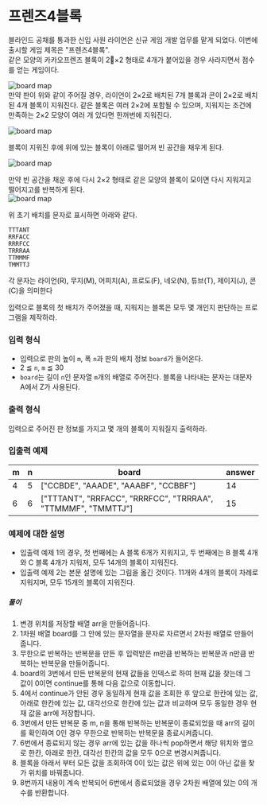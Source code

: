 # 프렌즈4블록
블라인드 공채를 통과한 신입 사원 라이언은 신규 게임 개발 업무를 맡게 되었다. 이번에 출시할 게임 제목은 "프렌즈4블록".  
같은 모양의 카카오프렌즈 블록이 2×2 형태로 4개가 붙어있을 경우 사라지면서 점수를 얻는 게임이다.

![board map](http://t1.kakaocdn.net/welcome2018/pang1.png "Friends 4 block!")  
만약 판이 위와 같이 주어질 경우, 라이언이 2×2로 배치된 7개 블록과 콘이 2×2로 배치된 4개 블록이 지워진다. 같은 블록은 여러 2×2에 포함될 수 있으며, 지워지는 조건에 만족하는 2×2 모양이 여러 개 있다면 한꺼번에 지워진다.

![board map](http://t1.kakaocdn.net/welcome2018/pang2.png "Friends 4 block!")

블록이 지워진 후에 위에 있는 블록이 아래로 떨어져 빈 공간을 채우게 된다.

![board map](http://t1.kakaocdn.net/welcome2018/pang3.png "Friends 4 block!")

만약 빈 공간을 채운 후에 다시 2×2 형태로 같은 모양의 블록이 모이면 다시 지워지고 떨어지고를 반복하게 된다.  
![board map](http://t1.kakaocdn.net/welcome2018/pang4.png "Friends 4 block!")

위 초기 배치를 문자로 표시하면 아래와 같다.

```
TTTANT
RRFACC
RRRFCC
TRRRAA
TTMMMF
TMMTTJ

```

각 문자는 라이언(R), 무지(M), 어피치(A), 프로도(F), 네오(N), 튜브(T), 제이지(J), 콘(C)을 의미한다

입력으로 블록의 첫 배치가 주어졌을 때, 지워지는 블록은 모두 몇 개인지 판단하는 프로그램을 제작하라.

### 입력 형식

-   입력으로 판의 높이  `m`, 폭  `n`과 판의 배치 정보  `board`가 들어온다.
-   2 ≦  `n`,  `m`  ≦ 30
-   `board`는 길이  `n`인 문자열  `m`개의 배열로 주어진다. 블록을 나타내는 문자는 대문자 A에서 Z가 사용된다.

### 출력 형식

입력으로 주어진 판 정보를 가지고 몇 개의 블록이 지워질지 출력하라.

### 입출력 예제
|m|n|board|answer|
|--|--|--|--|
|4|5|["CCBDE", "AAADE", "AAABF", "CCBBF"]|14|
|6|6|["TTTANT", "RRFACC", "RRRFCC", "TRRRAA", "TTMMMF", "TMMTTJ"]|15|

### 예제에 대한 설명

-   입출력 예제 1의 경우, 첫 번째에는 A 블록 6개가 지워지고, 두 번째에는 B 블록 4개와 C 블록 4개가 지워져, 모두 14개의 블록이 지워진다.
-   입출력 예제 2는 본문 설명에 있는 그림을 옮긴 것이다. 11개와 4개의 블록이 차례로 지워지며, 모두 15개의 블록이 지워진다.

##### 풀이
1. 변경 위치를 저장할 배열 arr을 만들어줍니다.
2. 1차원 배열 board를 그 안에 있는 문자열을 문자로 자르면서 2차원 배열로 만들어줍니다.
3. 무한으로 반복하는 반복문을 만든 후 입력받은 m만큼 반복하는 반복문과 n만큼 반복하는 반복문을 만들어줍니다.
4. board의 3번에서 만든 반복문의 현재 값들을 인덱스로 하여 현재 값을 찾는데 그 값이 0이면 continue를 통해 다음 값으로 이동합니다.
5. 4에서 continue가 안된 경우 동일하게 현재 값을 조회한 후 앞으로 한칸에 있는 값, 아래로 한칸에 있는 값, 대각선으로 한칸에 있는 값과 비교하며 모두 동일한 경우 현재 값을 arr에 저장합니다.
6. 3번에서 만든 반복문 중 m, n을 통해 반복하는 반복문이 종료되었을 때 arr의 길이를 확인하여 0인 경우 무한으로 반복하는 반복문을 종료시켜줍니다.
7. 6번에서 종료되지 않는 경우 arr에 있는 값을 하나씩 pop하면서 해당 위치와 옆으로 한칸, 아래로 한칸, 대각선 한칸의 값을 모두 0으로 변경시켜줍니다.
8. 블록을 아래서 부터 모든 값을 조회하여 0이 있는 값은 위에 있는 0이 아닌 값을 찾가 위치를 바꿔줍니다.
9. 8번까지 내용이 계속 반복되어 6번에서 종료되었을 경우 2차원 배열에 있는 0의 개수를 반환합니다.